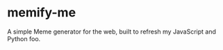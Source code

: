 memify-me
=========

A simple Meme generator for the web, built to refresh my JavaScript and Python foo.
